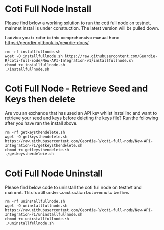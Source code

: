 # Coti Full Node Install
Please find below a working solution to run the coti full node on testnet, mainnet install is under construction. The latest version will be pulled down.

I advise you to refer to this comprehensive manual here: https://geordier.gitbook.io/geordie-docs/

```
rm -rf installfullnode.sh
wget -O installfullnode.sh https://raw.githubusercontent.com/Geordie-R/coti-full-node/New-API-Integration-v1/installfullnode.sh
chmod +x installfullnode.sh
./installfullnode.sh

```


# Coti Full Node - Retrieve Seed and Keys then delete
Are you an exchange that has used an API key whilst installing and want to retrieve your seed and keys before deleting the keys file? Run the following after you have ran the install above.

```
rm -rf getkeysthendelete.sh
wget -O getkeysthendelete.sh https://raw.githubusercontent.com/Geordie-R/coti-full-node/New-API-Integration-v1/getkeysthendelete.sh
chmod +x getkeysthendelete.sh
./getkeysthendelete.sh

```




# Coti Full Node Uninstall
Please find below code to uninstall the coti full node on testnet and mainnet.  This is still under construction but seems to be fine.

```
rm -rf uninstallfullnode.sh
wget -O uninstallfullnode.sh https://raw.githubusercontent.com/Geordie-R/coti-full-node/New-API-Integration-v1/uninstallfullnode.sh
chmod +x uninstallfullnode.sh
./uninstallfullnode.sh

```



